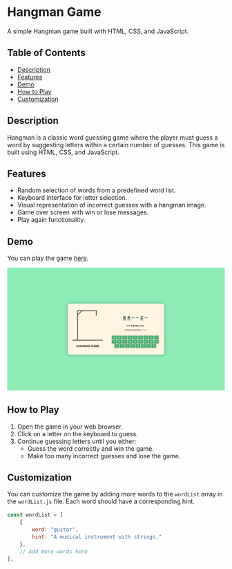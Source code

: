 # Hangman Game

A simple Hangman game built with HTML, CSS, and JavaScript.

## Table of Contents

- [Description](#description)
- [Features](#features)
- [Demo](#demo)
- [How to Play](#how-to-play)
- [Customization](#customization)

## Description

Hangman is a classic word guessing game where the player must guess a word by suggesting letters within a certain number of guesses. This game is built using HTML, CSS, and JavaScript.

## Features

- Random selection of words from a predefined word list.
- Keyboard interface for letter selection.
- Visual representation of incorrect guesses with a hangman image.
- Game over screen with win or lose messages.
- Play again functionality.

## Demo

You can play the game [here](https://chandrayan0417.github.io/A-Hangman-Game/).

![Hangman Demo](DEMO-SS.png)

## How to Play

1. Open the game in your web browser.
2. Click on a letter on the keyboard to guess.
3. Continue guessing letters until you either:
   - Guess the word correctly and win the game.
   - Make too many incorrect guesses and lose the game.

## Customization

You can customize the game by adding more words to the `wordList` array in the `wordList.js` file. Each word should have a corresponding hint.

```javascript
const wordList = [
    {
        word: "guitar",
        hint: "A musical instrument with strings."
    },
    // Add more words here
];
